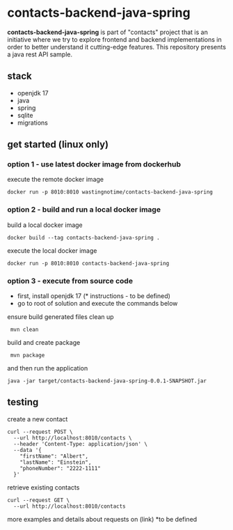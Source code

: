 # contacts-backend-java-spring

**contacts-backend-java-spring** is part of "contacts" project that is an initiative where we try to explore frontend and backend implementations in order to better understand it cutting-edge features. This repository presents a java rest API sample.

## stack
* openjdk 17
* java
* spring
* sqlite
* migrations


## get started (linux only)

### option 1 - use latest docker image from dockerhub

execute the remote docker image
```
docker run -p 8010:8010 wastingnotime/contacts-backend-java-spring
```

### option 2 - build and run a local docker image
build a local docker image
```
docker build --tag contacts-backend-java-spring .
```

execute the local docker image
```
docker run -p 8010:8010 contacts-backend-java-spring
```
### option 3 - execute from source code 

- first, install openjdk 17 (* instructions - to be defined)
- go to root of solution and execute the commands below

ensure build generated files clean up
```
 mvn clean
```

build and create package
```
 mvn package
```

and then run the application
```
java -jar target/contacts-backend-java-spring-0.0.1-SNAPSHOT.jar
```

## testing
create a new contact
```
curl --request POST \
  --url http://localhost:8010/contacts \
  --header 'Content-Type: application/json' \
  --data '{
	"firstName": "Albert",
	"lastName": "Einstein",
	"phoneNumber": "2222-1111"
  }'
```

retrieve existing contacts
```
curl --request GET \
  --url http://localhost:8010/contacts
```
more examples and details about requests on (link) *to be defined

